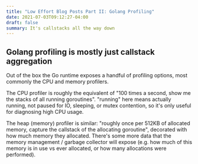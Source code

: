 ```yaml
---
title: "Low Effort Blog Posts Part II: Golang Profiling"
date: 2021-07-03T09:12:27-04:00
draft: false
summary: It's callstacks all the way down
---
```


## Golang profiling is mostly just callstack aggregation

Out of the box the Go runtime exposes a handful of profiling options, most commonly the CPU and memory profilers.

The CPU profiler is roughly the equivalent of "100 times a second, show me the stacks of all running goroutines".
"running" here means actually running, not paused for IO, sleeping, or mutex contention, so it's only useful for diagnosing high CPU usage.

The heap (memory) profiler is similar: "roughly once per 512KB of allocated memory, capture the callstack of the allocating goroutine", decorated with how much memory they allocated.
There's some more data that the memory management / garbage collector will expose (e.g. how much of this memory is in use vs ever allocated, or how many allocations were performed).